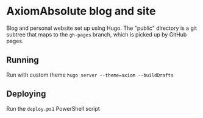 # AxiomAbsolute blog and site

Blog and personal website set up using Hugo.  The "public" directory is a git subtree that maps to the `gh-pages` branch, which is picked up by GitHub pages.

## Running

Run with custom theme
`hugo server --theme=axiom --buildDrafts`

## Deploying

Run the `deploy.ps1` PowerShell script
